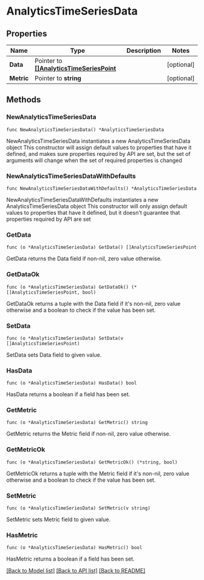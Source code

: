 # AnalyticsTimeSeriesData

## Properties

Name | Type | Description | Notes
------------ | ------------- | ------------- | -------------
**Data** | Pointer to [**[]AnalyticsTimeSeriesPoint**](AnalyticsTimeSeriesPoint.md) |  | [optional] 
**Metric** | Pointer to **string** |  | [optional] 

## Methods

### NewAnalyticsTimeSeriesData

`func NewAnalyticsTimeSeriesData() *AnalyticsTimeSeriesData`

NewAnalyticsTimeSeriesData instantiates a new AnalyticsTimeSeriesData object
This constructor will assign default values to properties that have it defined,
and makes sure properties required by API are set, but the set of arguments
will change when the set of required properties is changed

### NewAnalyticsTimeSeriesDataWithDefaults

`func NewAnalyticsTimeSeriesDataWithDefaults() *AnalyticsTimeSeriesData`

NewAnalyticsTimeSeriesDataWithDefaults instantiates a new AnalyticsTimeSeriesData object
This constructor will only assign default values to properties that have it defined,
but it doesn't guarantee that properties required by API are set

### GetData

`func (o *AnalyticsTimeSeriesData) GetData() []AnalyticsTimeSeriesPoint`

GetData returns the Data field if non-nil, zero value otherwise.

### GetDataOk

`func (o *AnalyticsTimeSeriesData) GetDataOk() (*[]AnalyticsTimeSeriesPoint, bool)`

GetDataOk returns a tuple with the Data field if it's non-nil, zero value otherwise
and a boolean to check if the value has been set.

### SetData

`func (o *AnalyticsTimeSeriesData) SetData(v []AnalyticsTimeSeriesPoint)`

SetData sets Data field to given value.

### HasData

`func (o *AnalyticsTimeSeriesData) HasData() bool`

HasData returns a boolean if a field has been set.

### GetMetric

`func (o *AnalyticsTimeSeriesData) GetMetric() string`

GetMetric returns the Metric field if non-nil, zero value otherwise.

### GetMetricOk

`func (o *AnalyticsTimeSeriesData) GetMetricOk() (*string, bool)`

GetMetricOk returns a tuple with the Metric field if it's non-nil, zero value otherwise
and a boolean to check if the value has been set.

### SetMetric

`func (o *AnalyticsTimeSeriesData) SetMetric(v string)`

SetMetric sets Metric field to given value.

### HasMetric

`func (o *AnalyticsTimeSeriesData) HasMetric() bool`

HasMetric returns a boolean if a field has been set.


[[Back to Model list]](../README.md#documentation-for-models) [[Back to API list]](../README.md#documentation-for-api-endpoints) [[Back to README]](../README.md)


